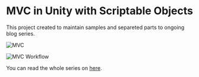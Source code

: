 # MVC in Unity with Scriptable Objects
This project created to maintain samples and separeted parts to ongoing blog series.

![MVC](https://res.cloudinary.com/practicaldev/image/fetch/s--BINEKiTg--/c_imagga_scale,f_auto,fl_progressive,h_420,q_auto,w_1000/https://res.cloudinary.com/practicaldev/image/fetch/s--C9qBBezq--/c_imagga_scale%2Cf_auto%2Cfl_progressive%2Ch_420%2Cq_auto%2Cw_1000/https://thepracticaldev.s3.amazonaws.com/i/36s4i2smnd0pi9k4ywd5.png)

![MVC Workflow](https://thepracticaldev.s3.amazonaws.com/i/2oojzjohhflaktomqvdt.png)

You can read the whole series on [here](https://dev.to/cemuka/mvc-in-unity-with-scriptable-objects-part-1-3h86).

